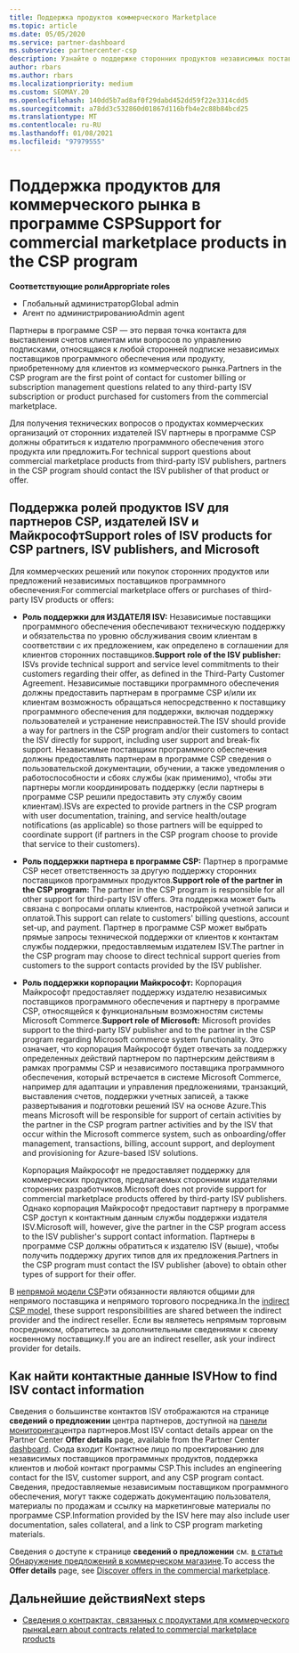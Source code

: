 ```yaml
---
title: Поддержка продуктов коммерческого Marketplace
ms.topic: article
ms.date: 05/05/2020
ms.service: partner-dashboard
ms.subservice: partnercenter-csp
description: Узнайте о поддержке сторонних продуктов независимых поставщиков программного обеспечения или подписок в коммерческом рынке программы CSP.
author: rbars
ms.author: rbars
ms.localizationpriority: medium
ms.custom: SEOMAY.20
ms.openlocfilehash: 140dd5b7ad8af0f29dabd452dd59f22e3314cdd5
ms.sourcegitcommit: a78dd3c532860d01867d116bfb4e2c88b84bcd25
ms.translationtype: MT
ms.contentlocale: ru-RU
ms.lasthandoff: 01/08/2021
ms.locfileid: "97979555"
---
```

# <a name="support-for-commercial-marketplace-products-in-the-csp-program"></a><span data-ttu-id="587ad-103">Поддержка продуктов для коммерческого рынка в программе CSP</span><span class="sxs-lookup"><span data-stu-id="587ad-103">Support for commercial marketplace products in the CSP program</span></span>


<span data-ttu-id="587ad-104">**Соответствующие роли**</span><span class="sxs-lookup"><span data-stu-id="587ad-104">**Appropriate roles**</span></span>

- <span data-ttu-id="587ad-105">Глобальный администратор</span><span class="sxs-lookup"><span data-stu-id="587ad-105">Global admin</span></span>
- <span data-ttu-id="587ad-106">Агент по администрированию</span><span class="sxs-lookup"><span data-stu-id="587ad-106">Admin agent</span></span>

<span data-ttu-id="587ad-107">Партнеры в программе CSP — это первая точка контакта для выставления счетов клиентам или вопросов по управлению подписками, относящаяся к любой сторонней подписке независимых поставщиков программного обеспечения или продукту, приобретенному для клиентов из коммерческого рынка.</span><span class="sxs-lookup"><span data-stu-id="587ad-107">Partners in the CSP program are the first point of contact for customer billing or subscription management questions related to any third-party ISV subscription or product purchased for customers from the commercial marketplace.</span></span>

<span data-ttu-id="587ad-108">Для получения технических вопросов о продуктах коммерческих организаций от сторонних издателей ISV партнеры в программе CSP должны обратиться к издателю программного обеспечения этого продукта или предложить.</span><span class="sxs-lookup"><span data-stu-id="587ad-108">For technical support questions about commercial marketplace products from third-party ISV publishers, partners in the CSP program should contact the ISV publisher of that product or offer.</span></span>

## <a name="support-roles-of-isv-products-for-csp-partners-isv-publishers-and-microsoft"></a><span data-ttu-id="587ad-109">Поддержка ролей продуктов ISV для партнеров CSP, издателей ISV и Майкрософт</span><span class="sxs-lookup"><span data-stu-id="587ad-109">Support roles of ISV products for CSP partners, ISV publishers, and Microsoft</span></span>

<span data-ttu-id="587ad-110">Для коммерческих решений или покупок сторонних продуктов или предложений независимых поставщиков программного обеспечения:</span><span class="sxs-lookup"><span data-stu-id="587ad-110">For commercial marketplace offers or purchases of third-party ISV products or offers:</span></span>

- <span data-ttu-id="587ad-111">**Роль поддержки для ИЗДАТЕЛЯ ISV:** Независимые поставщики программного обеспечения обеспечивают техническую поддержку и обязательства по уровню обслуживания своим клиентам в соответствии с их предложением, как определено в соглашении для клиентов сторонних поставщиков.</span><span class="sxs-lookup"><span data-stu-id="587ad-111">**Support role of the ISV publisher:** ISVs provide technical support and service level commitments to their customers regarding their offer, as defined in the Third-Party Customer Agreement.</span></span> <span data-ttu-id="587ad-112">Независимые поставщики программного обеспечения должны предоставить партнерам в программе CSP и/или их клиентам возможность обращаться непосредственно к поставщику программного обеспечения для поддержки, включая поддержку пользователей и устранение неисправностей.</span><span class="sxs-lookup"><span data-stu-id="587ad-112">The ISV should provide a way for partners in the CSP program and/or their customers to contact the ISV directly for support, including user support and break-fix support.</span></span> <span data-ttu-id="587ad-113">Независимые поставщики программного обеспечения должны предоставлять партнерам в программе CSP сведения о пользовательской документации, обучении, а также уведомления о работоспособности и сбоях службы (как применимо), чтобы эти партнеры могли координировать поддержку (если партнеры в программе CSP решили предоставить эту службу своим клиентам).</span><span class="sxs-lookup"><span data-stu-id="587ad-113">ISVs are expected to provide partners in the CSP program with user documentation, training, and service health/outage notifications (as applicable) so those partners will be equipped to coordinate support (if partners in the CSP program choose to provide that service to their customers).</span></span>

- <span data-ttu-id="587ad-114">**Роль поддержки партнера в программе CSP:** Партнер в программе CSP несет ответственность за другую поддержку сторонних поставщиков программных продуктов.</span><span class="sxs-lookup"><span data-stu-id="587ad-114">**Support role of the partner in the CSP program:** The partner in the CSP program is responsible for all other support for third-party ISV offers.</span></span> <span data-ttu-id="587ad-115">Эта поддержка может быть связана с вопросами оплаты клиентов, настройкой учетной записи и оплатой.</span><span class="sxs-lookup"><span data-stu-id="587ad-115">This support can relate to customers' billing questions, account set-up, and payment.</span></span> <span data-ttu-id="587ad-116">Партнер в программе CSP может выбрать прямые запросы технической поддержки от клиентов к контактам службы поддержки, предоставляемым издателем ISV.</span><span class="sxs-lookup"><span data-stu-id="587ad-116">The partner in the CSP program may choose to direct technical support queries from customers to the support contacts provided by the ISV publisher.</span></span>

- <span data-ttu-id="587ad-117">**Роль поддержки корпорации Майкрософт:** Корпорация Майкрософт предоставляет поддержку издателю независимых поставщиков программного обеспечения и партнеру в программе CSP, относящейся к функциональным возможностям системы Microsoft Commerce.</span><span class="sxs-lookup"><span data-stu-id="587ad-117">**Support role of Microsoft:** Microsoft provides support to the third-party ISV publisher and to the partner in the CSP program regarding Microsoft commerce system functionality.</span></span> <span data-ttu-id="587ad-118">Это означает, что корпорация Майкрософт будет отвечать за поддержку определенных действий партнером по партнерским действиям в рамках программы CSP и независимого поставщика программного обеспечения, который встречается в системе Microsoft Commerce, например для адаптации и управления предложениями, транзакций, выставления счетов, поддержки учетных записей, а также развертывания и подготовки решений ISV на основе Azure.</span><span class="sxs-lookup"><span data-stu-id="587ad-118">This means Microsoft will be responsible for support of certain activities by the partner in the CSP program partner activities and by the ISV that occur within the Microsoft commerce system, such as onboarding/offer management, transactions, billing, account support, and deployment and provisioning for Azure-based ISV solutions.</span></span>

    <span data-ttu-id="587ad-119">Корпорация Майкрософт не предоставляет поддержку для коммерческих продуктов, предлагаемых сторонними издателями сторонних разработчиков.</span><span class="sxs-lookup"><span data-stu-id="587ad-119">Microsoft does not provide support for commercial marketplace products offered by third-party ISV publishers.</span></span> <span data-ttu-id="587ad-120">Однако корпорация Майкрософт предоставит партнеру в программе CSP доступ к контактным данным службы поддержки издателя ISV.</span><span class="sxs-lookup"><span data-stu-id="587ad-120">Microsoft will, however, give the partner in the  CSP program access to the ISV publisher's support contact information.</span></span> <span data-ttu-id="587ad-121">Партнеры в программе CSP должны обратиться к издателю ISV (выше), чтобы получить поддержку других типов для их предложения.</span><span class="sxs-lookup"><span data-stu-id="587ad-121">Partners in the CSP program must contact the ISV publisher (above) to obtain other types of support for their offer.</span></span>

<span data-ttu-id="587ad-122">В [непрямой модели CSP](csp-overview.md#indirect-model)эти обязанности являются общими для непрямого поставщика и непрямого торгового посредника.</span><span class="sxs-lookup"><span data-stu-id="587ad-122">In the [indirect CSP model](csp-overview.md#indirect-model), these support responsibilities are shared between the indirect provider and the indirect reseller.</span></span> <span data-ttu-id="587ad-123">Если вы являетесь непрямым торговым посредником, обратитесь за дополнительными сведениями к своему косвенному поставщику.</span><span class="sxs-lookup"><span data-stu-id="587ad-123">If you are an indirect reseller, ask your indirect provider for details.</span></span>

## <a name="how-to-find-isv-contact-information"></a><span data-ttu-id="587ad-124">Как найти контактные данные ISV</span><span class="sxs-lookup"><span data-stu-id="587ad-124">How to find ISV contact information</span></span>

<span data-ttu-id="587ad-125">Сведения о большинстве контактов ISV отображаются на странице **сведений о предложении** центра партнеров, доступной на [панели мониторинга](https://partner.microsoft.com/dashboard)центра партнеров.</span><span class="sxs-lookup"><span data-stu-id="587ad-125">Most ISV contact details appear on the Partner Center **Offer details** page, available from the Partner Center [dashboard](https://partner.microsoft.com/dashboard).</span></span> <span data-ttu-id="587ad-126">Сюда входит Контактное лицо по проектированию для независимых поставщиков программных продуктов, поддержка клиентов и любой контакт программы CSP.</span><span class="sxs-lookup"><span data-stu-id="587ad-126">This includes an engineering contact for the ISV, customer support, and any CSP program contact.</span></span> <span data-ttu-id="587ad-127">Сведения, предоставляемые независимым поставщиком программного обеспечения, могут также содержать документацию пользователя, материалы по продажам и ссылку на маркетинговые материалы по программе CSP.</span><span class="sxs-lookup"><span data-stu-id="587ad-127">Information provided by the ISV here may also include user documentation, sales collateral, and a link to CSP program marketing materials.</span></span>

<span data-ttu-id="587ad-128">Сведения о доступе к странице **сведений о предложении** см. [в статье Обнаружение предложений в коммерческом магазине](csp-commercial-marketplace-discover.md#view-marketplace-offers-in-partner-center).</span><span class="sxs-lookup"><span data-stu-id="587ad-128">To access the **Offer details** page, see [Discover offers in the commercial marketplace](csp-commercial-marketplace-discover.md#view-marketplace-offers-in-partner-center).</span></span>

## <a name="next-steps"></a><span data-ttu-id="587ad-129">Дальнейшие действия</span><span class="sxs-lookup"><span data-stu-id="587ad-129">Next steps</span></span>

- [<span data-ttu-id="587ad-130">Сведения о контрактах, связанных с продуктами для коммерческого рынка</span><span class="sxs-lookup"><span data-stu-id="587ad-130">Learn about contracts related to commercial marketplace products</span></span>](csp-commercial-marketplace-contracting.md)
